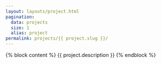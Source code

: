 ```yaml
---
layout: layouts/project.html
pagination:
  data: projects
  size: 1
  alias: project
permalink: projects/{{ project.slug }}/
---
```

{% block content %}
  {{ project.description }}
{% endblock %}
